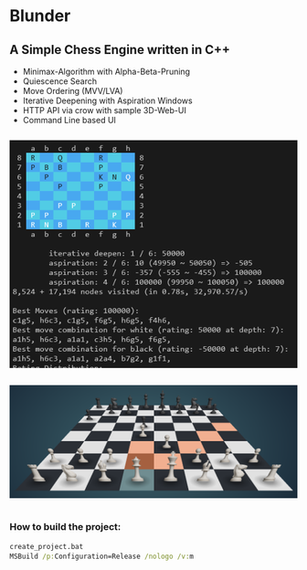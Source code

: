 # Blunder

## A Simple Chess Engine written in C++

- Minimax-Algorithm with Alpha-Beta-Pruning
- Quiescence Search
- Move Ordering (MVV/LVA)
- Iterative Deepening with Aspiration Windows
- HTTP API via crow with sample 3D-Web-UI
- Command Line based UI

<a><img src="./images/conio.png" alt="console application" style="width: pt; max-width: 100%; margin: 10pt auto;"></a>
<br>
<a><img src="./images/webio.png" alt="web application" style="width: 533pt; max-width: 100%; margin: 10pt auto;"></a>
<br>

### How to build the project:
```bat
create_project.bat
MSBuild /p:Configuration=Release /nologo /v:m
```

